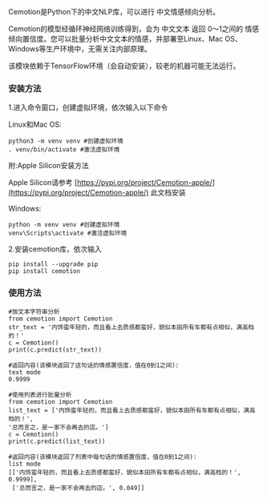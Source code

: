 Cemotion是Python下的中文NLP库，可以进行 中文情感倾向分析。

Cemotion的模型经循环神经网络训练得到，会为 中文文本 返回 0～1之间的 情感倾向置信度。您可以批量分析中文文本的情感，并部署至Linux、Mac OS、Windows等生产环境中，无需关注内部原理。

该模块依赖于TensorFlow环境（会自动安装），较老的机器可能无法运行。



### 安装方法

1.进入命令窗口，创建虚拟环境，依次输入以下命令

Linux和Mac OS:

```
python3 -m venv venv #创建虚拟环境
. venv/bin/activate #激活虚拟环境
```

附:Apple Silicon安装方法

Apple Silicon请参考 [https://pypi.org/project/Cemotion-apple/](https://pypi.org/project/Cemotion-apple/) 此文档安装


Windows:

```
python -m venv venv #创建虚拟环境
venv\Scripts\activate #激活虚拟环境
```

2.安装cemotion库，依次输入

```
pip install --upgrade pip
pip install cemotion
```




### 使用方法
```
#按文本字符串分析
from cemotion import Cemotion
str_text = '内饰蛮年轻的，而且看上去质感都蛮好，貌似本田所有车都有点相似，满高档的！'
c = Cemotion()
print(c.predict(str_text))
```


```
#返回内容(该模块返回了这句话的情感置信度，值在0到1之间):
text mode
0.9999
```




```
#使用列表进行批量分析
from cemotion import Cemotion
list_text = ['内饰蛮年轻的，而且看上去质感都蛮好，貌似本田所有车都有点相似，满高档的！',
'总而言之，是一家不会再去的店。']
c = Cemotion()
print(c.predict(list_text))
```


```
#返回内容(该模块返回了列表中每句话的情感置信度，值在0到1之间):
list mode
[['内饰蛮年轻的，而且看上去质感都蛮好，貌似本田所有车都有点相似，满高档的！', 0.9999], 
 ['总而言之，是一家不会再去的店。', 0.049]]
```